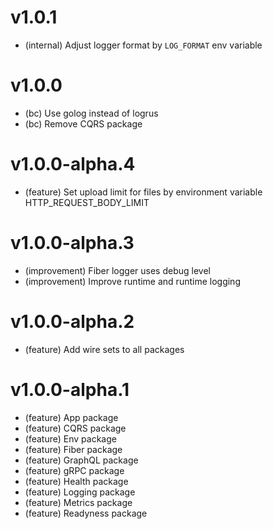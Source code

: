 # v1.0.1

- (internal) Adjust logger format by `LOG_FORMAT` env variable

# v1.0.0

- (bc) Use golog instead of logrus
- (bc) Remove CQRS package

# v1.0.0-alpha.4

- (feature) Set upload limit for files by environment variable HTTP_REQUEST_BODY_LIMIT

# v1.0.0-alpha.3

- (improvement) Fiber logger uses debug level
- (improvement) Improve runtime and runtime logging

# v1.0.0-alpha.2

- (feature) Add wire sets to all packages

# v1.0.0-alpha.1

- (feature) App package
- (feature) CQRS package
- (feature) Env package
- (feature) Fiber package
- (feature) GraphQL package
- (feature) gRPC package
- (feature) Health package
- (feature) Logging package
- (feature) Metrics package
- (feature) Readyness package
